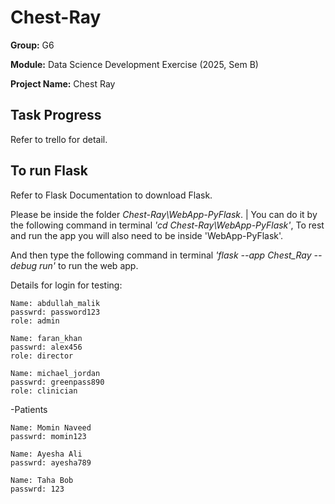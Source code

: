 # Chest-Ray

**Group:** G6

**Module:** Data Science Development Exercise (2025, Sem B)

**Project Name:** Chest Ray


## Task Progress
Refer to trello for detail.

## To run Flask
Refer to Flask Documentation to download Flask.

Please be inside the folder *Chest-Ray\WebApp-PyFlask*. | You can do it by the following command in terminal *'cd Chest-Ray\WebApp-PyFlask'*,
To rest and run the app you will also need to be inside 'WebApp-PyFlask'.

And then type the following command in terminal *'flask --app Chest_Ray --debug run'* to run the web app.

Details for login for testing:

    Name: abdullah_malik
    passwrd: password123
    role: admin

    Name: faran_khan
    passwrd: alex456
    role: director

    Name: michael_jordan
    passwrd: greenpass890
    role: clinician


-Patients

    Name: Momin Naveed
    passwrd: momin123

    Name: Ayesha Ali
    passwrd: ayesha789

    Name: Taha Bob
    passwrd: 123
